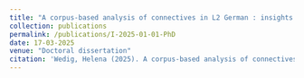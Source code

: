 ```yaml
---
title: "A corpus-based analysis of connectives in L2 German : insights into the effect of learners' native language on academic writing in a foreign language"
collection: publications
permalink: /publications/I-2025-01-01-PhD
date: 17-03-2025
venue: "Doctoral dissertation"
citation: 'Wedig, Helena (2025). A corpus-based analysis of connectives in L2 German : insights into the effect of learners native language on academic writing in a foreign language. [Doctoral dissertation, University of Antwerp]. Repository UAntwerp. https://doi.org/10.63028/10067/2123600151162165141'
---
```


